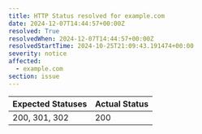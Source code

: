 ```yaml
---
title: HTTP Status resolved for example.com
date: 2024-12-07T14:44:57+00:00Z
resolved: True
resolvedWhen: 2024-12-07T14:44:57+00:00Z
resolvedStartTime: 2024-10-25T21:09:43.191474+00:00
severity: notice
affected:
  - example.com
section: issue
---
```


| Expected Statuses | Actual Status  |
|-------------------|----------------|
| 200, 301, 302 | 200 |

